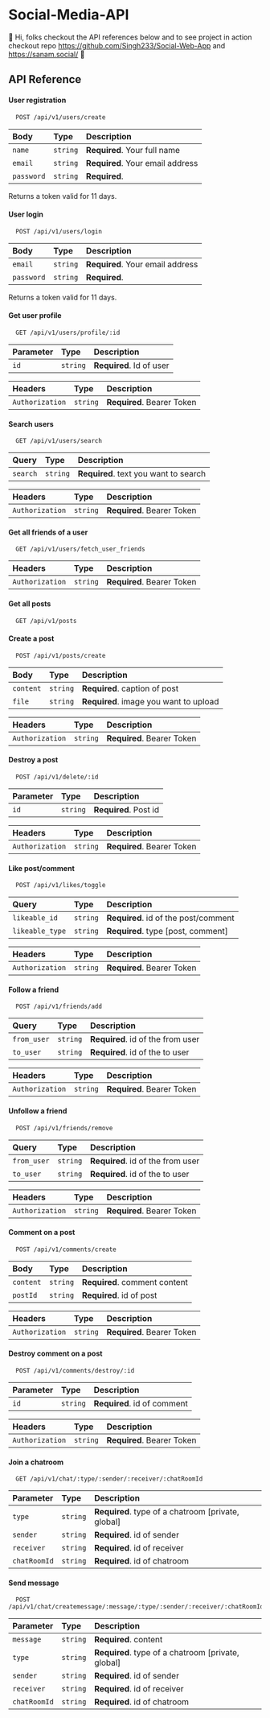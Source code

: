 # Social-Media-API

👋 Hi, folks checkout the API references below and to see project in action checkout repo https://github.com/Singh233/Social-Web-App and https://sanam.social/ 🚀


## API Reference

#### User registration

```http
  POST /api/v1/users/create
```

| Body | Type     | Description                |
| :-------- | :------- | :------------------------- |
| `name` | `string` | **Required**. Your full name |
| `email` | `string` | **Required**. Your email address |
| `password` | `string` | **Required**. |

Returns a token valid for 11 days.

#### User login

```http
  POST /api/v1/users/login
```

| Body | Type     | Description                       |
| :-------- | :------- | :-------------------------------- |
| `email` | `string` | **Required**. Your email address |
| `password` | `string` | **Required**. |

Returns a token valid for 11 days.

#### Get user profile

```http
  GET /api/v1/users/profile/:id
```

| Parameter | Type     | Description                       |
| :-------- | :------- | :-------------------------------- |
| `id` | `string` | **Required**. Id of user|

| Headers | Type     | Description                       |
| :-------- | :------- | :-------------------------------- |
| `Authorization` | `string` | **Required**. Bearer Token |


#### Search users

```http
  GET /api/v1/users/search
```

| Query | Type     | Description                       |
| :-------- | :------- | :-------------------------------- |
| `search` | `string` | **Required**. text you want to search |


| Headers | Type     | Description                       |
| :-------- | :------- | :-------------------------------- |
| `Authorization` | `string` | **Required**. Bearer Token |

#### Get all friends of a user

```http
  GET /api/v1/users/fetch_user_friends
```

| Headers | Type     | Description                       |
| :-------- | :------- | :-------------------------------- |
| `Authorization` | `string` | **Required**. Bearer Token |

#### Get all posts
```http
  GET /api/v1/posts
```

#### Create a post

```http
  POST /api/v1/posts/create
```

| Body | Type     | Description                       |
| :-------- | :------- | :-------------------------------- |
| `content` | `string` | **Required**. caption of post |
| `file` | `string` | **Required**. image you want to upload |


| Headers | Type     | Description                       |
| :-------- | :------- | :-------------------------------- |
| `Authorization` | `string` | **Required**. Bearer Token |


#### Destroy a post

```http
  POST /api/v1/delete/:id
```

| Parameter | Type     | Description                       |
| :-------- | :------- | :-------------------------------- |
| `id` | `string` | **Required**. Post id |

| Headers | Type     | Description                       |
| :-------- | :------- | :-------------------------------- |
| `Authorization` | `string` | **Required**. Bearer Token |

#### Like post/comment

```http
  POST /api/v1/likes/toggle
```

| Query | Type     | Description                       |
| :-------- | :------- | :-------------------------------- |
| `likeable_id` | `string` | **Required**. id of the post/comment |
| `likeable_type` | `string` | **Required**. type [post, comment] |

| Headers | Type     | Description                       |
| :-------- | :------- | :-------------------------------- |
| `Authorization` | `string` | **Required**. Bearer Token |

#### Follow a friend

```http
  POST /api/v1/friends/add
```

| Query | Type     | Description                       |
| :-------- | :------- | :-------------------------------- |
| `from_user` | `string` | **Required**. id of the from user |
| `to_user` | `string` | **Required**. id of the to user |

| Headers | Type     | Description                       |
| :-------- | :------- | :-------------------------------- |
| `Authorization` | `string` | **Required**. Bearer Token |

#### Unfollow a friend

```http
  POST /api/v1/friends/remove
```

| Query | Type     | Description                       |
| :-------- | :------- | :-------------------------------- |
| `from_user` | `string` | **Required**. id of the from user |
| `to_user` | `string` | **Required**. id of the to user |

| Headers | Type     | Description                       |
| :-------- | :------- | :-------------------------------- |
| `Authorization` | `string` | **Required**. Bearer Token |

#### Comment on a post

```http
  POST /api/v1/comments/create
```

| Body | Type     | Description                       |
| :-------- | :------- | :-------------------------------- |
| `content` | `string` | **Required**. comment content |
| `postId` | `string` | **Required**. id of post |

| Headers | Type     | Description                       |
| :-------- | :------- | :-------------------------------- |
| `Authorization` | `string` | **Required**. Bearer Token |

#### Destroy comment on a post

```http
  POST /api/v1/comments/destroy/:id
```

| Parameter | Type     | Description                       |
| :-------- | :------- | :-------------------------------- |
| `id` | `string` | **Required**. id of comment |

| Headers | Type     | Description                       |
| :-------- | :------- | :-------------------------------- |
| `Authorization` | `string` | **Required**. Bearer Token |

#### Join a chatroom

```http
  GET /api/v1/chat/:type/:sender/:receiver/:chatRoomId
```

| Parameter | Type     | Description                       |
| :-------- | :------- | :-------------------------------- |
| `type` | `string` | **Required**. type of a chatroom [private, global] |
| `sender` | `string` | **Required**. id of sender |
| `receiver` | `string` | **Required**. id of receiver |
| `chatRoomId` | `string` | **Required**. id of chatroom |

#### Send message

```http
  POST /api/v1/chat/createmessage/:message/:type/:sender/:receiver/:chatRoomId
```

| Parameter | Type     | Description                       |
| :-------- | :------- | :-------------------------------- |
| `message` | `string` | **Required**. content |
| `type` | `string` | **Required**. type of a chatroom [private, global] |
| `sender` | `string` | **Required**. id of sender |
| `receiver` | `string` | **Required**. id of receiver |
| `chatRoomId` | `string` | **Required**. id of chatroom |
